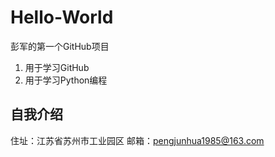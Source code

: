 # Hello-World
彭军的第一个GitHub项目
1. 用于学习GitHub
2. 用于学习Python编程
## 自我介绍
住址：江苏省苏州市工业园区
邮箱：pengjunhua1985@163.com

